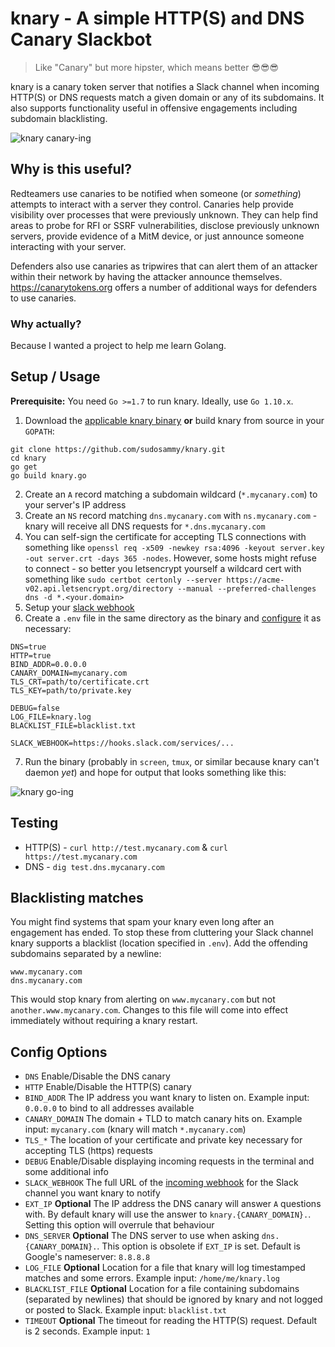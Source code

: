 # knary - A simple HTTP(S) and DNS Canary Slackbot

>Like "Canary" but more hipster, which means better 😎😎😎

knary is a canary token server that notifies a Slack channel when incoming HTTP(S) or DNS requests match a given domain or any of its subdomains. It also supports functionality useful in offensive engagements including subdomain blacklisting.

![knary canary-ing](https://github.com/sudosammy/knary/raw/master/screenshots/canary.gif "knary canary-ing")

## Why is this useful?

Redteamers use canaries to be notified when someone (or *something*) attempts to interact with a server they control. Canaries help provide visibility over processes that were previously unknown. They can help find areas to probe for RFI or SSRF vulnerabilities, disclose previously unknown servers, provide evidence of a MitM device, or just announce someone interacting with your server.

Defenders also use canaries as tripwires that can alert them of an attacker within their network by having the attacker announce themselves. https://canarytokens.org offers a number of additional ways for defenders to use canaries.

### Why actually?

Because I wanted a project to help me learn Golang.

## Setup / Usage

__Prerequisite:__ You need `Go >=1.7` to run knary. Ideally, use `Go 1.10.x`.

1. Download the [applicable knary binary](https://github.com/sudosammy/knary/releases) __or__ build knary from source in your `GOPATH`:

```
git clone https://github.com/sudosammy/knary.git
cd knary
go get
go build knary.go
```

2. Create an `A` record matching a subdomain wildcard (`*.mycanary.com`) to your server's IP address
3. Create an `NS` record matching `dns.mycanary.com` with `ns.mycanary.com` - knary will receive all DNS requests for `*.dns.mycanary.com` 
4. You can self-sign the certificate for accepting TLS connections with something like `openssl req -x509 -newkey rsa:4096 -keyout server.key -out server.crt -days 365 -nodes`. However, some hosts might refuse to connect - so better you letsencrypt yourself a wildcard cert with something like `sudo certbot certonly --server https://acme-v02.api.letsencrypt.org/directory --manual --preferred-challenges dns -d *.<your.domain>`
5. Setup your [slack webhook](https://slack.com/apps/A0F7XDUAZ-incoming-webhooks)
6. Create a `.env` file in the same directory as the binary and [configure](https://github.com/sudosammy/knary#config-options) it as necessary:

```
DNS=true
HTTP=true
BIND_ADDR=0.0.0.0
CANARY_DOMAIN=mycanary.com
TLS_CRT=path/to/certificate.crt
TLS_KEY=path/to/private.key

DEBUG=false
LOG_FILE=knary.log
BLACKLIST_FILE=blacklist.txt

SLACK_WEBHOOK=https://hooks.slack.com/services/...
```
7. Run the binary (probably in `screen`, `tmux`, or similar because knary can't daemon _yet_) and hope for output that looks something like this: 

![knary go-ing](https://github.com/sudosammy/knary/raw/master/screenshots/run.png "knary go-ing")

## Testing
* HTTP(S) - `curl http://test.mycanary.com` & `curl https://test.mycanary.com`
* DNS - `dig test.dns.mycanary.com`

## Blacklisting matches
You might find systems that spam your knary even long after an engagement has ended. To stop these from cluttering your Slack channel knary supports a blacklist (location specified in `.env`). Add the offending subdomains separated by a newline:
```
www.mycanary.com
dns.mycanary.com
```
This would stop knary from alerting on `www.mycanary.com` but not `another.www.mycanary.com`. Changes to this file will come into effect immediately without requiring a knary restart.

## Config Options
* `DNS` Enable/Disable the DNS canary
* `HTTP` Enable/Disable the HTTP(S) canary
* `BIND_ADDR` The IP address you want knary to listen on. Example input: `0.0.0.0` to bind to all addresses available
* `CANARY_DOMAIN` The domain + TLD to match canary hits on. Example input: `mycanary.com` (knary will match `*.mycanary.com`)
* `TLS_*` The location of your certificate and private key necessary for accepting TLS (https) requests
* `DEBUG` Enable/Disable displaying incoming requests in the terminal and some additional info
* `SLACK_WEBHOOK` The full URL of the [incoming webhook](https://api.slack.com/custom-integrations/incoming-webhooks) for the Slack channel you want knary to notify
* `EXT_IP` __Optional__ The IP address the DNS canary will answer `A` questions with. By default knary will use the answer to `knary.{CANARY_DOMAIN}.`. Setting this option will overrule that behaviour
* `DNS_SERVER` __Optional__ The DNS server to use when asking `dns.{CANARY_DOMAIN}.`. This option is obsolete if `EXT_IP` is set. Default is Google's nameserver: `8.8.8.8`
* `LOG_FILE` __Optional__ Location for a file that knary will log timestamped matches and some errors. Example input: `/home/me/knary.log`
* `BLACKLIST_FILE` __Optional__ Location for a file containing subdomains (separated by newlines) that should be ignored by knary and not logged or posted to Slack. Example input: `blacklist.txt` 
* `TIMEOUT` __Optional__ The timeout for reading the HTTP(S) request. Default is 2 seconds. Example input: `1`